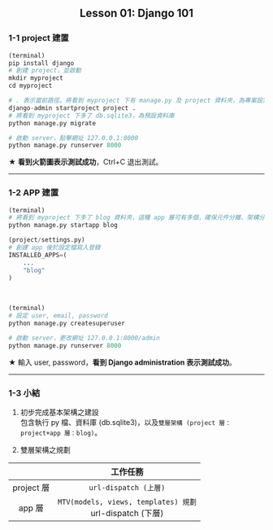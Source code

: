 <h2 align="center">Lesson 01: Django 101</h2>

### 1-1 project 建置
```python
(terminal)
pip install django
# 創建 project，並啟動
mkdir myproject
cd myproject

# . 表示當前路徑。將看到 myproject 下有 manage.py 及 project 資料夾，為專案設定檔
django-admin startproject project .
# 將看到 myproject 下多了 db.sqlite3，為預設資料庫
python manage.py migrate

# 啟動 server，點擊網址 127.0.0.1:8000
python manage.py runserver 8000
```
★ <b>看到火箭圖表示測試成功</b>，Ctrl+C 退出測試。

---
### 1-2 APP 建置
```python
(terminal)
# 將看到 myproject 下多了 blog 資料夾，這種 app 層可有多個，確保元件分離、架構分明
python manage.py startapp blog
```

```python
(project/settings.py)
# 創建 app 後於設定檔寫入登錄
INSTALLED_APPS=(
    ...
    "blog"
)
```
<br/>

```python
(terminal)
# 設定 user, email, password
python manage.py createsuperuser

# 啟動 server，更改網址 127.0.0.1:8000/admin
python manage.py runserver 8000
```
★ 輸入 user, password，<b>看到 Django administration 表示測試成功</b>。

---
### 1-3 小結
1. 初步完成基本架構之建設<br>
包含執行 py 檔、資料庫 (db.sqlite3)，以及`雙層架構 (project 層：project+app 層：blog)`。

2. 雙層架構之規劃

| | 工作任務 |
| :---: | :---: |
| project 層 | `url-dispatch (上層)` 
| app 層 | `MTV(models, views, templates) 規劃`<br>url-dispatch (下層) |
